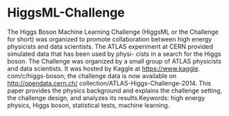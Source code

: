 # HiggsML-Challenge
The Higgs Boson Machine Learning Challenge (HiggsML or the Challenge for short) was organized to promote collaboration between high energy physicists and data scientists. The ATLAS experiment at CERN provided simulated data that has been used by physi- cists in a search for the Higgs boson. The Challenge was organized by a small group of ATLAS physicists and data scientists. It was hosted by Kaggle at https://www.kaggle. com/c/higgs-boson; the challenge data is now available on http://opendata.cern.ch/ collection/ATLAS-Higgs-Challenge-2014. This paper provides the physics background and explains the challenge setting, the challenge design, and analyzes its results.Keywords: high energy physics, Higgs boson, statistical tests, machine learning.
